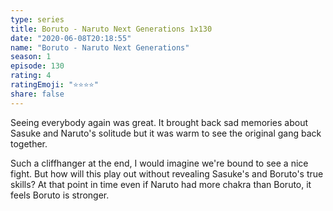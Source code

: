 ```yaml
--- 
type: series 
title: Boruto - Naruto Next Generations 1x130 
date: "2020-06-08T20:18:55" 
name: "Boruto - Naruto Next Generations" 
season: 1 
episode: 130 
rating: 4 
ratingEmoji: "⭐️⭐️⭐️⭐️" 
share: false 
---
```


Seeing everybody again was great. It brought back sad memories about Sasuke and Naruto's solitude but it was warm to see the original gang back together.

Such a cliffhanger at the end, I would imagine we're bound to see a nice fight. But how will this play out without revealing Sasuke's and Boruto's true skills? At that point in time even if Naruto had more chakra than Boruto, it feels Boruto is stronger.

